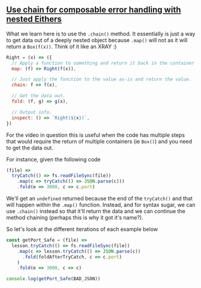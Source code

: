 ## [Use chain for composable error handling with nested Eithers](https://egghead.io/lessons/javascript-composable-error-handling-with-either)

What we learn here is to use the `.chain()` method. It essentially is just a way to get data out of a deeply nested object because `.map()` will not as it will return a `Box(f(x))`. Think of it like an XRAY :)

```js
Right = (x) => ({
  // Apply a function to something and return it back in the container
  map: (f) => Right(f(x)),

  // Just apply the function to the value as-is and return the value.
  chain: f => f(x),

  // Get the data out.
  fold: (f, g) => g(x),

  // Output info.
  inspect: () => `Right(${x})`,
})
```

For the video in question this is useful when the code has multiple steps that would require the return of multiple containers (ie `Box()`) and you need to get the data out.

For instance, given the following code
```js
(file) =>
  tryCatch(() => fs.readFileSync(file))
    .map(c => tryCatch(() => JSON.parse(c)))
    .fold(e => 3000, c => c.port)
```

We'll get an `undefined` returned because the end of the `tryCatch()` and that will happen within the `.map()` function. Instead, and for syntax sugar, we can use `.chain()` instead so that it'll return the data and we can continue the method chaining (perhaps this is why it got it's name?).

So let's look at the different iterations of each example below

```js
const getPort_Safe = (file) =>
  lesson.tryCatch(() => fs.readFileSync(file))
    .map(c => lesson.tryCatch(() => JSON.parse(c))
      .fold(foldAfterTryCatch, c => c.port)
    )
    .fold(e => 3000, c => c)

console.log(getPort_Safe(BAD_JSON))
```
